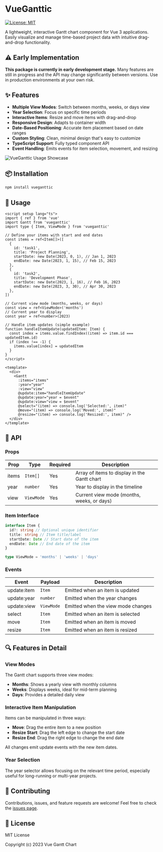 # VueGanttic

[![License: MIT](https://img.shields.io/badge/License-MIT-blue.svg)](https://opensource.org/licenses/MIT)

A lightweight, interactive Gantt chart component for Vue 3 applications. Easily visualize and manage time-based project data with intuitive drag-and-drop functionality.

## ⚠️ Early Implementation

**This package is currently in early development stage.** Many features are still in progress and the API may change significantly between versions. Use in production environments at your own risk.

## ✨ Features

- **Multiple View Modes**: Switch between months, weeks, or days view
- **Year Selection**: Focus on specific time periods
- **Interactive Items**: Resize and move items with drag-and-drop
- **Responsive Design**: Adapts to container width
- **Date-Based Positioning**: Accurate item placement based on date ranges
- **Custom Styling**: Clean, minimal design that's easy to customize
- **TypeScript Support**: Fully typed component API
- **Event Handling**: Emits events for item selection, movement, and resizing

![VueGanttic Usage Showcase](https://i.imgur.com/yu3iVWk.gif)

## 📦 Installation

```bash
npm install vueganttic
```

## 🚀 Usage

```vue
<script setup lang="ts">
import { ref } from 'vue'
import Gantt from 'vueganttic'
import type { Item, ViewMode } from 'vueganttic'

// Define your items with start and end dates
const items = ref<Item[]>([
  {
    id: 'task1',
    title: 'Project Planning',
    startDate: new Date(2023, 0, 1), // Jan 1, 2023
    endDate: new Date(2023, 1, 15), // Feb 15, 2023
  },
  {
    id: 'task2',
    title: 'Development Phase',
    startDate: new Date(2023, 1, 16), // Feb 16, 2023
    endDate: new Date(2023, 3, 30), // Apr 30, 2023
  },
])

// Current view mode (months, weeks, or days)
const view = ref<ViewMode>('months')
// Current year to display
const year = ref<number>(2023)

// Handle item updates (simple example)
function handleItemUpdate(updatedItem: Item) {
  const index = items.value.findIndex((item) => item.id === updatedItem.id)
  if (index !== -1) {
    items.value[index] = updatedItem
  }
}
</script>

<template>
  <div>
    <Gantt
      :items="items"
      :year="year"
      :view="view"
      @update:item="handleItemUpdate"
      @update:year="year = $event"
      @update:view="view = $event"
      @select="(item) => console.log('Selected:', item)"
      @move="(item) => console.log('Moved:', item)"
      @resize="(item) => console.log('Resized:', item)" />
  </div>
</template>
```

## 📝 API

### Props

| Prop  | Type       | Required | Description                                  |
| ----- | ---------- | -------- | -------------------------------------------- |
| items | `Item[]`   | Yes      | Array of items to display in the Gantt chart |
| year  | `number`   | Yes      | Year to display in the timeline              |
| view  | `ViewMode` | Yes      | Current view mode (months, weeks, or days)   |

### Item Interface

```typescript
interface Item {
  id?: string // Optional unique identifier
  title: string // Item title/label
  startDate: Date // Start date of the item
  endDate: Date // End date of the item
}

type ViewMode = 'months' | 'weeks' | 'days'
```

### Events

| Event       | Payload    | Description                        |
| ----------- | ---------- | ---------------------------------- |
| update:item | `Item`     | Emitted when an item is updated    |
| update:year | `number`   | Emitted when the year changes      |
| update:view | `ViewMode` | Emitted when the view mode changes |
| select      | `Item`     | Emitted when an item is selected   |
| move        | `Item`     | Emitted when an item is moved      |
| resize      | `Item`     | Emitted when an item is resized    |

## 🔍 Features in Detail

### View Modes

The Gantt chart supports three view modes:

- **Months**: Shows a yearly view with monthly columns
- **Weeks**: Displays weeks, ideal for mid-term planning
- **Days**: Provides a detailed daily view

### Interactive Item Manipulation

Items can be manipulated in three ways:

- **Move**: Drag the entire item to a new position
- **Resize Start**: Drag the left edge to change the start date
- **Resize End**: Drag the right edge to change the end date

All changes emit update events with the new item dates.

### Year Selection

The year selector allows focusing on the relevant time period, especially useful for long-running or multi-year projects.

## 🤝 Contributing

Contributions, issues, and feature requests are welcome! Feel free to check the [issues page](https://github.com/yourusername/vue-gantt-chart/issues).

## 📄 License

MIT License

Copyright (c) 2023 Vue Gantt Chart
